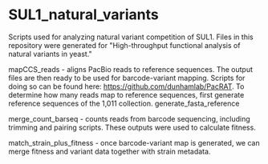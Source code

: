 # SUL1_natural_variants
Scripts used for analyzing natural variant competition of SUL1. Files in this repository were generated for "High-throughput functional analysis of natural variants in yeast."


mapCCS_reads - aligns PacBio reads to reference sequences. The output files are then ready to be used for barcode-variant mapping. Scripts for doing so can be found here: https://github.com/dunhamlab/PacRAT. To determine how many reads map to reference sequences, first generate reference sequences of the 1,011 collection. generate_fasta_reference

merge_count_barseq - counts reads from barcode sequencing, including trimming and pairing scripts. These outputs were used to calculate fitness.

match_strain_plus_fitness - once barcode-variant map is generated, we can merge fitness and variant data together with strain metadata.
